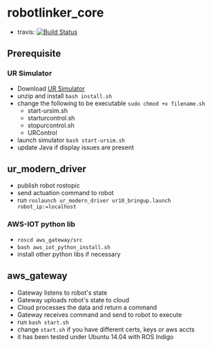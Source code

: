 # robotlinker_core

* travis: [![Build
Status](https://travis-ci.org/robotlinker/robotlinker_core.svg?branch=master)](https://travis-ci.org/robotlinker/robotlinker_core)

## Prerequisite
### UR Simulator
* Download [UR Simulator](https://www.universal-robots.com/download/)
* unzip and install `bash install.sh`
* change the following to be executable `sudo chmod +x filename.sh`
    * start-ursim.sh
    * starturcontrol.sh
    * stopurcontrol.sh
    * URControl
* launch simulator `bash start-ursim.sh`
* update Java if display issues are present

## ur_modern_driver
* publish robot rostopic
* send actuation command to robot
* run `roslaunch ur_modern_driver ur10_bringup.launch robot_ip:=localhost` 

### AWS-IOT python lib
* `roscd aws_gateway/src`
* `bash aws_iot_python_install.sh`
* install other python libs if necessary
    
## aws_gateway
* Gateway listens to robot's state
* Gateway uploads robot's state to cloud
* Cloud processes the data and return a command
* Gateway receives command and send to robot to execute
* run `bash start.sh`
* change `start.sh` if you have different certs, keys or aws accts
* it has been tested under Ubuntu 14.04 with ROS Indigo

